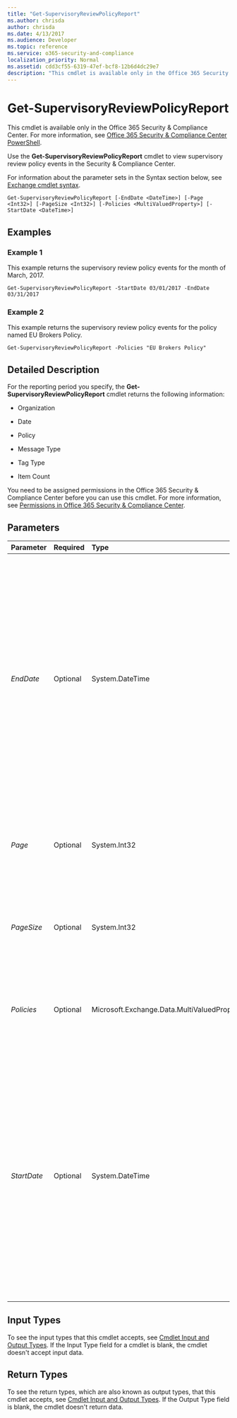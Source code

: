 ```yaml
---
title: "Get-SupervisoryReviewPolicyReport"
ms.author: chrisda
author: chrisda
ms.date: 4/13/2017
ms.audience: Developer
ms.topic: reference
ms.service: o365-security-and-compliance
localization_priority: Normal
ms.assetid: cdd3cf55-6319-47ef-bcf8-12b6d4dc29e7
description: "This cmdlet is available only in the Office 365 Security &amp; Compliance Center. For more information, see Office 365 Security &amp; Compliance Center PowerShell."
---
```


# Get-SupervisoryReviewPolicyReport

This cmdlet is available only in the Office 365 Security &amp; Compliance Center. For more information, see [Office 365 Security &amp; Compliance Center PowerShell](https://technet.microsoft.com/library/mt587091.aspx).
  
Use the **Get-SupervisoryReviewPolicyReport** cmdlet to view supervisory review policy events in the Security &amp; Compliance Center.
  
For information about the parameter sets in the Syntax section below, see [Exchange cmdlet syntax](https://technet.microsoft.com/library/bb123552.aspx).
  
```
Get-SupervisoryReviewPolicyReport [-EndDate <DateTime>] [-Page <Int32>] [-PageSize <Int32>] [-Policies <MultiValuedProperty>] [-StartDate <DateTime>]

```

## Examples
<a name="Examples"> </a>

### Example 1

This example returns the supervisory review policy events for the month of March, 2017.
  
```
Get-SupervisoryReviewPolicyReport -StartDate 03/01/2017 -EndDate 03/31/2017
```

### Example 2

This example returns the supervisory review policy events for the policy named EU Brokers Policy.
  
```
Get-SupervisoryReviewPolicyReport -Policies "EU Brokers Policy"
```

## Detailed Description
<a name="DetailedDescription"> </a>

For the reporting period you specify, the **Get-SupervisoryReviewPolicyReport** cmdlet returns the following information:
  
- Organization
    
- Date
    
- Policy
    
- Message Type
    
- Tag Type
    
- Item Count
    
You need to be assigned permissions in the Office 365 Security &amp; Compliance Center before you can use this cmdlet. For more information, see [Permissions in Office 365 Security &amp; Compliance Center](https://go.microsoft.com/fwlink/p/?LinkId=511920).
  
## Parameters
<a name="DetailedDescription"> </a>

|**Parameter**|**Required**|**Type**|**Description**|
|:-----|:-----|:-----|:-----|
| _EndDate_ <br/> |Optional  <br/> |System.DateTime  <br/> |The  _EndDate_ parameter specifies the end date of the date range. <br/> Use the short date format that's defined in the **Regional Options** settings on the computer where you're running the command. For example, if the computer is configured to use the short date format _mm_/ _dd_/ _yyyy_, enter 09/01/2015 to specify September 1, 2015. You can enter the date only, or you can enter the date and time of day. If you enter the date and time of day, enclose the value in quotation marks ("), for example,"09/01/2015 5:00 PM".  <br/> |
| _Page_ <br/> |Optional  <br/> |System.Int32  <br/> |The  _Page_ parameter specifies the page number of the results you want to view. Valid input for this parameter is an integer between 1 and 1000. The default value is 1. <br/> |
| _PageSize_ <br/> |Optional  <br/> |System.Int32  <br/> |The  _PageSize_ parameter specifies the maximum number of entries per page. Valid input for this parameter is an integer between 1 and 5000. The default value is 1000. <br/> |
| _Policies_ <br/> |Optional  <br/> |Microsoft.Exchange.Data.MultiValuedProperty  <br/> |The  _Policies_ parameter filters the results by the supervisory review policy. <br/> You can specify multiple values separated by commas.  <br/> |
| _StartDate_ <br/> |Optional  <br/> |System.DateTime  <br/> |The  _StartDate_ parameter specifies the start date of the date range. <br/> Use the short date format that's defined in the **Regional Options** settings on the computer where you're running the command. For example, if the computer is configured to use the short date format _mm_/ _dd_/ _yyyy_, enter 09/01/2015 to specify September 1, 2015. You can enter the date only, or you can enter the date and time of day. If you enter the date and time of day, enclose the value in quotation marks ("), for example,"09/01/2015 5:00 PM".  <br/> |
   
## Input Types
<a name="InputTypes"> </a>

To see the input types that this cmdlet accepts, see [Cmdlet Input and Output Types](http://go.microsoft.com/fwlink/p/?linkId=616387). If the Input Type field for a cmdlet is blank, the cmdlet doesn't accept input data. 
  
## Return Types
<a name="ReturnTypes"> </a>

To see the return types, which are also known as output types, that this cmdlet accepts, see [Cmdlet Input and Output Types](http://go.microsoft.com/fwlink/p/?linkId=616387). If the Output Type field is blank, the cmdlet doesn't return data. 
  

